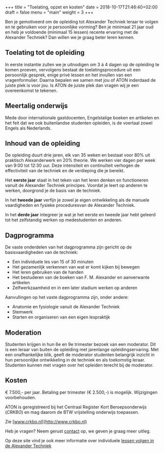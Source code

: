 +++
title = "Toelating, opzet en kosten"
date = 2018-10-17T21:46:40+02:00
draft = false
menu = "main"
weight = 3
+++

Ben je gemotiveerd om de opleiding tot Alexander Techniek leraar te volgen en te
gebruiken voor je persoonlijke vorming? Ben je minimaal 21 jaar oud en heb je
voldoende (minimaal 15 lessen) recente ervaring met de Alexander Techniek? Dan
willen we je graag beter leren kennen.

## Toelating tot de opleiding

In eerste instantie zullen we je uitnodigen om 3 á 4 dagen op de opleiding te
komen proeven, vervolgens bestaat de toelatingsprocedure uit een persoonlijk
gesprek, enige privé lessen en het invullen van een vragenformulier. Daarna
bepalen we samen met jou of ATON inderdaad de juiste plek is voor jou. Is ATON
de juiste plek dan vragen wij je een overeenkomst te tekenen.

## Meertalig onderwijs

Mede door internationale gastdocenten, Engelstalige boeken en artikelen en het
feit dat we ook buitenlandse studenten opleiden, is de voertaal zowel Engels als
Nederlands.

## Inhoud van de opleiding

De opleiding duurt drie jaren, elk van 35 weken en bestaat voor 80% uit
praktisch Alexanderwerk en 20% theorie. We werken vier dagen per week van 9:00 tot 12:30 uur. Deze intensiteit en continuïteit verhogen de
effectiviteit van de techniek en de verdieping die je bereikt.

Het **eerste jaar** staat in het teken van het leren denken en functioneren
vanuit de Alexander Techniek principes. Voordat je leert op anderen te werken,
doorgrond je de basis van de techniek.

In het **tweede jaar** verfijn je zowel je eigen ontwikkeling als de
manuele vaardigheden en fysieke proceduresvan de Alexander Techniek.

In het **derde jaar** integreer je wat je het eerste en tweede jaar hebt geleerd
tot het zelfstandig werken op medestudenten en anderen.

## Dagprogramma

De vaste onderdelen van het dagprogramma zijn gericht op de basisvaardigheden
van de techniek:

- Een individuele les van 15 of 30 minuten
- Het gezamenlijk verkennen van wat er komt kijken bij bewegen
- Het leren gebruiken van de handen
- Het bestuderen van de boeken van F. M. Alexander en aanverwante artikelen
- Zelfwerkzaamheid en in een later stadium werken op anderen

Aanvullingen op het vaste dagprogramma zijn, onder andere:

- Anatomie en fysiologie vanuit de Alexander Techniek
- Stemwerk
- Starten en organiseren van een eigen lespraktijk

## Moderation
Studenten krijgen in hun 6e en 9e trimester bezoek van een moderator. Dit is een
leraar van buiten de opleiding met jarenlange opleidingservaring. Met een
onafhankelijke blik, geeft de moderator studenten belangrijk inzicht in hun
persoonlijke ontwikkeling in de techniek en als toekomstig leraar. Studenten
kunnen met vragen over het opleiden terecht bij de moderator.

## Kosten
€ 7.500,- per jaar. Betaling per trimester (€ 2.500,-) is mogelijk. Wijzigingen
voorbehouden.

ATON is geregistreerd bij het Centraal Register Kort Beroepsonderwijs (_CRKBO_)
en mag daarom de BTW vrijstelling onderwijs toepassen.

Zie [www.crkbo.nl](http://www.crkbo.nl)

Heb je vragen? Neem gerust [contact](http://www.alexandertechnique.nl/Articles/Waarkuntuonsvinden.html) op, we geven je graag meer uitleg.

Op deze site vind je ook meer informatie over individuele [lessen volgen in de Alexander Techniek](#individuele-lessen)


